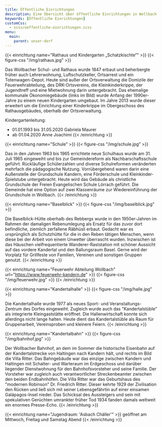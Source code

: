 ```yaml
---
title: Öffentliche Einrichtungen
description: Eine Übersicht über öffentliche Einrichtungen in Wollbach
keywords: [Öffentliche Einrichtungen]
customCss:
  - scss/oeffentliche-einrichtungen.scss
menu:
  main:
    parent: unser-dorf
---
```


{{< einrichtung name="Rathaus und Kindergarten „Schatzkischte“" >}}
  {{< figure-css "/img/rathaus.jpg" >}}

  Das Wollbacher Schul- und Rathaus wurde 1847 erbaut und beherbergte früher
  auch Lehrerwohnung, Luftschutzkeller, Ortsarrest und ein Totenwagen-Depot.
  Heute sind außer der Ortsverwaltung die Domizile der Feuerwehrabteilung,
  des DRK-Ortsvereins, die Kleinkinderkrippe, der Jugendtreff und eine
  Mietwohnung darin untergebracht. Das ehemalige kommunale Ökonomiegebäude
  (links im Bild) wurde Anfang der 1990er-Jahre zu einem neuen Kindergarten
  umgebaut. Im Jahre 2013 wurde dieser erweitert um die Einrichtung einer
  Kinderkrippe im Obergeschoss des Rathausgebäudes, oberhalb der
  Ortsverwaltung.

  Kindergartenleitung:
  - 01.01.1993 bis 31.05.2020 Gabriela Maurer
  - ab 01.04.2020	Anne Joachimi
{{< /einrichtung >}}

{{< einrichtung name="Schule" >}}
  {{< figure-css "/img/schule.jpg" >}}
  
  Das in den Jahren 1963 bis 1965 errichtete neue Schulhaus wurde am 31. Juli 1965
  eingeweiht und bis zur Gemeindereform als Nachbarschaftsschule geführt.
  Rückläufige Schülerzahlen und diverse Schulreformen veränderten mehrfach
  die pädagogische Nutzung. Vorrübergehend waren darin eine Außenstelle der
  Grundschule Kandern, eine Förderschule und Kleinkinder-Spielstube
  untergebracht. Heute wird das Gebäude als christliche Grundschule der
  Freien Evangelischen Schule Lörrach geführt. Die Gemeinde hat eine Option
  auf zwei Klassenräume zur Wiedereinführung der Grundschule in Wollbach.
{{< /einrichtung >}}

{{< einrichtung name="Baselblick" >}}
  {{< figure-css "/img/baselblick.jpg" >}}
  
  Die Baselblick-Hütte oberhalb des Rebbergs wurde in den 1950er-Jahren im
  Rahmen der damaligen Rebenumlegung als Ersatz für das zuvor dort
  befindliche, ziemlich zerfallene Räbhüsli erbaut. Gedacht war es
  ursprünglich als Schutzhütte für die in den Reben tätigen Menschen, wenn
  diese bei der Arbeit von einem Unwetter überrascht wurden. Inzwischen ist
  das Häuschen vielfrequentierte Wanderer-Raststation mit schöner Aussicht
  auf das vordere Kandertal und den Ballungsraum Basel. Gerne wird der Vorplatz
  für Grillfeste von Familien, Vereinen und sonstigen Gruppen genutzt. 
{{< /einrichtung >}}

{{< einrichtung name="Feuerwehr Abteilung Wollbach" url="https://www.feuerwehr-kandern.de" >}}
{{< figure-css "/img/feuerwehr.jpg" >}}
{{< /einrichtung >}}

{{< einrichtung name="Kandertalhalle" >}}
  {{< figure-css "/img/halle.jpg" >}}
  
  Die Kandertalhalle wurde 1977 als neues Sport- und Veranstaltungs-Zentrum
  des Dorfes eingeweiht. Zugleich wurde auch das "Kandertalstüble" als
  integrierte Kleingaststätte eröffnet. Die Hallenwirtschaft konnte sich
  allerdings nicht lange halten. Heute dient das Kandertalstüble als Raum
  für Gruppenarbeit, Vereinsproben und kleinere Feiern.
{{< /einrichtung >}}

{{< einrichtung name="Kandertalbahn" >}}
  {{< figure-css "/img/bahnhof.jpg" >}}
  
  Der Wollbacher Bahnhof, an dem im Sommer die historische Eisenbahn auf der
  Kandertalstrecke von Haltingen nach Kandern hält, und rechts im Bild die
  Villa Ritter. Das Bahngebäude war das einzige zwischen Kandern und
  Haltingen mit Schalter- und Warteraum im Erdgeschoss und darüber liegender
  Dienstwohnung für den Bahnhofsvorsteher und seine Familie. Der Vorsteher
  war zugleich auch verantwortlicher Streckenbeamter zwischen den beiden
  Endbahnhöfen. Die Villa Ritter war das Geburtshaus des "modernen Robinson"
  Dr. Friedrich Ritter. Dieser kehrte 1929 der Zivilisation den Rücken und
  ließ sich mit seiner Lebensgefährtin auf einer einsamen Galápagos-Insel
  nieder. Das Schicksal des Aussteigers und sein mit spekulativen Gerüchten
  umrankter früher Tod 1934 fanden damals weltweit ein enormes Presse-Echo. 
{{< /einrichtung >}}

{{< einrichtung name="Jugendraum: 'Asbach Chäller'" >}}
  geöffnet am Mittwoch, Freitag und Samstag Abend
{{< /einrichtung >}}
